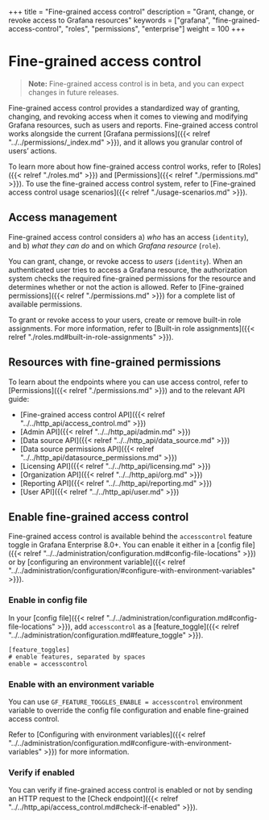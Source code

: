 +++
title = "Fine-grained access control"
description = "Grant, change, or revoke access to Grafana resources"
keywords = ["grafana", "fine-grained-access-control", "roles", "permissions", "enterprise"]
weight = 100
+++

# Fine-grained access control

> **Note:** Fine-grained access control is in beta, and you can expect changes in future releases.

Fine-grained access control provides a standardized way of granting, changing, and revoking access when it comes to viewing and modifying Grafana resources, such as users and reports.
Fine-grained access control works alongside the current [Grafana permissions]({{< relref "../../permissions/_index.md" >}}), and it allows you granular control of users’ actions.

To learn more about how fine-grained access control works, refer to [Roles]({{< relref "./roles.md" >}}) and [Permissions]({{< relref "./permissions.md" >}}).
To use the fine-grained access control system, refer to [Fine-grained access control usage scenarios]({{< relref "./usage-scenarios.md" >}}).

## Access management

Fine-grained access control considers a) _who_ has an access (`identity`), and b) _what they can do_ and on which _Grafana resource_ (`role`).

You can grant, change, or revoke access to _users_ (`identity`). When an authenticated user tries to access a Grafana resource, the authorization system checks the required fine-grained permissions for the resource and determines whether or not the action is allowed. Refer to [Fine-grained permissions]({{< relref "./permissions.md" >}}) for a complete list of available permissions.

To grant or revoke access to your users, create or remove built-in role assignments. For more information, refer to [Built-in role assignments]({{< relref "./roles.md#built-in-role-assignments" >}}).

## Resources with fine-grained permissions

To learn about the endpoints where you can use access control, refer to [Permissions]({{< relref "./permissions.md" >}}) and to the relevant API guide:

- [Fine-grained access control API]({{< relref "../../http_api/access_control.md" >}})
- [Admin API]({{< relref "../../http_api/admin.md" >}})
- [Data source API]({{< relref "../../http_api/data_source.md" >}})
- [Data source permissions API]({{< relref "../../http_api/datasource_permissions.md" >}})
- [Licensing API]({{< relref "../../http_api/licensing.md" >}})
- [Organization API]({{< relref "../../http_api/org.md" >}})
- [Reporting API]({{< relref "../../http_api/reporting.md" >}})
- [User API]({{< relref "../../http_api/user.md" >}})

## Enable fine-grained access control

Fine-grained access control is available behind the `accesscontrol` feature toggle in Grafana Enterprise 8.0+.
You can enable it either in a [config file]({{< relref "../../administration/configuration.md#config-file-locations" >}}) or by [configuring an environment variable]({{< relref "../../administration/configuration/#configure-with-environment-variables" >}}).

### Enable in config file

In your [config file]({{< relref "../../administration/configuration.md#config-file-locations" >}}), add `accesscontrol` as a [feature_toggle]({{< relref "../../administration/configuration.md#feature_toggle" >}}).

```
[feature_toggles]
# enable features, separated by spaces
enable = accesscontrol
```

### Enable with an environment variable

You can use `GF_FEATURE_TOGGLES_ENABLE = accesscontrol` environment variable to override the config file configuration and enable fine-grained access control.

Refer to [Configuring with environment variables]({{< relref "../../administration/configuration.md#configure-with-environment-variables" >}}) for more information.

### Verify if enabled

You can verify if fine-grained access control is enabled or not by sending an HTTP request to the [Check endpoint]({{< relref "../../http_api/access_control.md#check-if-enabled" >}}).
